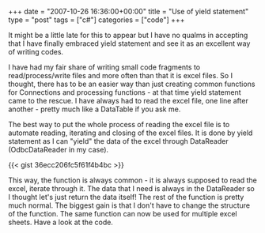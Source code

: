 +++
date = "2007-10-26 16:36:00+00:00"
title = "Use of yield statement"
type = "post"
tags = ["c#"]
categories = ["code"]
+++

It might be a little late for this to appear but I have no qualms in accepting that I have finally embraced yield statement and see it as an excellent way of writing codes.

I have had my fair share of writing small code fragments to read/process/write files and more often than that it is excel files. So I thought, there has to be an easier way than just creating common functions for Connections and processing functions - at that time yield statement came to the rescue. I have always had to read the excel file, one line after another - pretty much like a DataTable if you ask me.

The best way to put the whole process of reading the excel file is to automate reading, iterating and closing of the excel files. It is done by yield statement as I can "yield" the data of the excel through DataReader (OdbcDataReader in my case).

{{< gist 36ecc206fc5f61f4b4bc >}}

This way, the function is always common - it is always supposed to read the excel, iterate through it. The data that I need is always in the DataReader so I thought let's just return the data itself! The rest of the function is pretty much normal. The biggest gain is that I don't have to change the structure of the function. The same function can now be used for multiple excel sheets. Have a look at the code.
